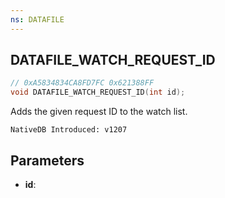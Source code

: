 ```yaml
---
ns: DATAFILE
---
```

## DATAFILE_WATCH_REQUEST_ID

```c
// 0xA5834834CA8FD7FC 0x621388FF
void DATAFILE_WATCH_REQUEST_ID(int id);
```

Adds the given request ID to the watch list.

```
NativeDB Introduced: v1207
```

## Parameters
* **id**:
